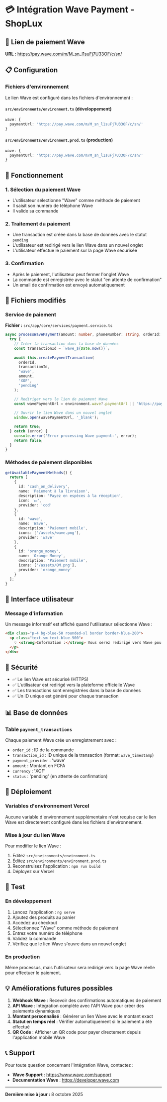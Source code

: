 # 💳 Intégration Wave Payment - ShopLux

## 🔗 Lien de paiement Wave
**URL :** https://pay.wave.com/m/M_sn_l1suFj7U33OF/c/sn/

## 📋 Configuration

### Fichiers d'environnement
Le lien Wave est configuré dans les fichiers d'environnement :

#### `src/environments/environment.ts` (développement)
```typescript
wave: {
  paymentUrl: 'https://pay.wave.com/m/M_sn_l1suFj7U33OF/c/sn/'
}
```

#### `src/environments/environment.prod.ts` (production)
```typescript
wave: {
  paymentUrl: 'https://pay.wave.com/m/M_sn_l1suFj7U33OF/c/sn/'
}
```

## 🔄 Fonctionnement

### 1. Sélection du paiement Wave
- L'utilisateur sélectionne "Wave" comme méthode de paiement
- Il saisit son numéro de téléphone Wave
- Il valide sa commande

### 2. Traitement du paiement
- Une transaction est créée dans la base de données avec le statut `pending`
- L'utilisateur est redirigé vers le lien Wave dans un nouvel onglet
- L'utilisateur effectue le paiement sur la page Wave sécurisée

### 3. Confirmation
- Après le paiement, l'utilisateur peut fermer l'onglet Wave
- La commande est enregistrée avec le statut "en attente de confirmation"
- Un email de confirmation est envoyé automatiquement

## 📁 Fichiers modifiés

### Service de paiement
**Fichier :** `src/app/core/services/payment.service.ts`

```typescript
async processWavePayment(amount: number, phoneNumber: string, orderId: string): Promise<boolean> {
  try {
    // Créer la transaction dans la base de données
    const transactionId = `wave_${Date.now()}`;
    
    await this.createPaymentTransaction(
      orderId,
      transactionId,
      'wave',
      amount,
      'XOF',
      'pending'
    );

    // Rediriger vers le lien de paiement Wave
    const wavePaymentUrl = environment.wave?.paymentUrl || 'https://pay.wave.com/m/M_sn_l1suFj7U33OF/c/sn/';
    
    // Ouvrir le lien Wave dans un nouvel onglet
    window.open(wavePaymentUrl, '_blank');

    return true;
  } catch (error) {
    console.error('Error processing Wave payment:', error);
    return false;
  }
}
```

### Méthodes de paiement disponibles
```typescript
getAvailablePaymentMethods() {
  return [
    {
      id: 'cash_on_delivery',
      name: 'Paiement à la livraison',
      description: 'Payez en espèces à la réception',
      icon: '💵',
      provider: 'cod'
    },
    {
      id: 'wave',
      name: 'Wave',
      description: 'Paiement mobile',
      icons: ['/assets/wave.png'],
      provider: 'wave'
    },
    {
      id: 'orange_money',
      name: 'Orange Money',
      description: 'Paiement mobile',
      icons: ['/assets/OM.png'],
      provider: 'orange_money'
    }
  ];
}
```

## 🎨 Interface utilisateur

### Message d'information
Un message informatif est affiché quand l'utilisateur sélectionne Wave :

```html
<div class="p-4 bg-blue-50 rounded-xl border border-blue-200">
  <p class="text-sm text-blue-900">
    💡 <strong>Information :</strong> Vous serez redirigé vers Wave pour finaliser votre paiement de manière sécurisée.
  </p>
</div>
```

## 🔐 Sécurité

- ✅ Le lien Wave est sécurisé (HTTPS)
- ✅ L'utilisateur est redirigé vers la plateforme officielle Wave
- ✅ Les transactions sont enregistrées dans la base de données
- ✅ Un ID unique est généré pour chaque transaction

## 📊 Base de données

### Table `payment_transactions`
Chaque paiement Wave crée un enregistrement avec :
- `order_id` : ID de la commande
- `transaction_id` : ID unique de la transaction (format: `wave_timestamp`)
- `payment_provider` : 'wave'
- `amount` : Montant en FCFA
- `currency` : 'XOF'
- `status` : 'pending' (en attente de confirmation)

## 🚀 Déploiement

### Variables d'environnement Vercel
Aucune variable d'environnement supplémentaire n'est requise car le lien Wave est directement configuré dans les fichiers d'environnement.

### Mise à jour du lien Wave
Pour modifier le lien Wave :
1. Éditez `src/environments/environment.ts`
2. Éditez `src/environments/environment.prod.ts`
3. Reconstruisez l'application : `npm run build`
4. Déployez sur Vercel

## 📱 Test

### En développement
1. Lancez l'application : `ng serve`
2. Ajoutez des produits au panier
3. Accédez au checkout
4. Sélectionnez "Wave" comme méthode de paiement
5. Entrez votre numéro de téléphone
6. Validez la commande
7. Vérifiez que le lien Wave s'ouvre dans un nouvel onglet

### En production
Même processus, mais l'utilisateur sera redirigé vers la page Wave réelle pour effectuer le paiement.

## 💡 Améliorations futures possibles

1. **Webhook Wave** : Recevoir des confirmations automatiques de paiement
2. **API Wave** : Intégration complète avec l'API Wave pour créer des paiements dynamiques
3. **Montant personnalisé** : Générer un lien Wave avec le montant exact
4. **Statut en temps réel** : Vérifier automatiquement si le paiement a été effectué
5. **QR Code** : Afficher un QR code pour payer directement depuis l'application mobile Wave

## 📞 Support

Pour toute question concernant l'intégration Wave, contactez :
- **Wave Support** : https://www.wave.com/support
- **Documentation Wave** : https://developer.wave.com

---

**Dernière mise à jour :** 8 octobre 2025







